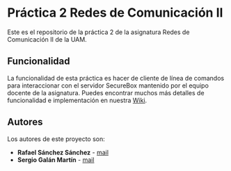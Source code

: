 # Práctica 2 Redes de Comunicación II
Este es el repositorio de la práctica 2 de la asignatura Redes de Comunicación
II de la UAM.

## Funcionalidad
La funcionalidad de esta práctica es hacer de cliente de línea de comandos para
interaccionar con el servidor SecureBox mantenido por el equipo docente de la
asignatura.
Puedes encontrar muchos más detalles de funcionalidad e implementación en
nuestra [Wiki](https://vega.ii.uam.es/2302-02-19/practica2/wikis/home).

## Autores
Los autores de este proyecto son:
* **Rafael Sánchez Sánchez** - [mail](rafael.sanchezs@estudiante.uam.es)
* **Sergio Galán Martín** - [mail](sergio.galanm@estudiante.uam.es)